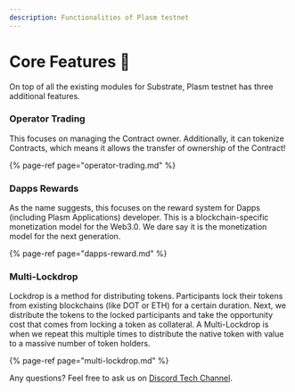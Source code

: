 ```yaml
---
description: Functionalities of Plasm testnet
---
```


# Core Features 🏡

 On top of all the existing modules for Substrate, Plasm testnet has three additional features.

### **Operator Trading**

This focuses on managing the Contract owner. Additionally, it can tokenize Contracts, which means it allows the transfer of ownership of the Contract!

{% page-ref page="operator-trading.md" %}

### **Dapps Rewards**

As the name suggests, this focuses on the reward system for Dapps \(including Plasm Applications\) developer. This is a blockchain-specific monetization model for the Web3.0. We dare say it is the monetization model for the next generation.

{% page-ref page="dapps-reward.md" %}

### **Multi-Lockdrop**

Lockdrop is a method for distributing tokens. Participants lock their tokens from existing blockchains \(like DOT or ETH\) for a certain duration. Next, we distribute the tokens to the locked participants and take the opportunity cost that comes from locking a token as collateral. A Multi-Lockdrop is when we repeat this multiple times to distribute the native token with value to a massive number of token holders.

{% page-ref page="multi-lockdrop.md" %}

Any questions? Feel free  to ask us on [Discord Tech Channel](https://discord.gg/Z3nC9U4).

